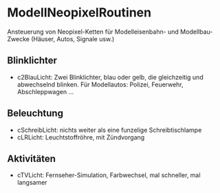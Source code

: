 # ModellNeopixelRoutinen
 Ansteuerung von Neopixel-Ketten für Modelleisenbahn- und Modellbau-Zwecke (Häuser, Autos, Signale usw.)

## Blinklichter
- c2BlauLicht:  Zwei Blinklichter, blau oder gelb, die gleichzeitig und abwechselnd blinken. Für Modellautos: Polizei, Feuerwehr, Abschleppwagen ...

## Beleuchtung
- cSchreibLicht: nichts weiter als eine funzelige Schreibtischlampe 
- cLRLicht: Leuchtstoffröhre, mit Zündvorgang

## Aktivitäten
- cTVLicht: Fernseher-Simulation, Farbwechsel, mal schneller, mal langsamer
